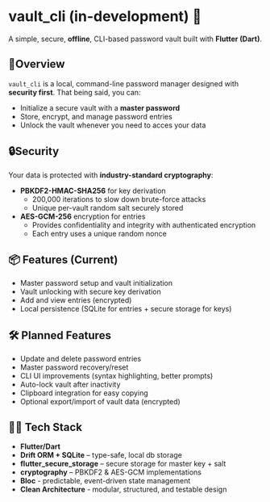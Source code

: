 # vault_cli (in-development) 🔐
A simple, secure, **offline**, CLI-based password vault built with **Flutter (Dart)**.

## 🚀Overview
`vault_cli` is a local, command-line password manager designed with **security first**.
That being said, you can:
- Initialize a secure vault with a **master password**
- Store, encrypt, and manage password entries
- Unlock the vault whenever you need to acces your data

## 🔒Security
Your data is protected with **industry-standard cryptography**:

- **PBKDF2-HMAC-SHA256** for key derivation
    - 200,000 iterations to slow down brute-force attacks
    - Unique per-vault random salt securely stored
- **AES-GCM-256** encryption for entries
    - Provides confidentiality and integrity with authenticated encryption
    - Each entry uses a unique random nonce

## 📦 Features (Current)
- Master password setup and vault initialization
- Vault unlocking with secure key derivation
- Add and view entries (encrypted)
- Local persistence (SQLite for entries + secure storage for keys)

## 🛠 Planned Features
- Update and delete password entries
- Master password recovery/reset
- CLI UI improvements (syntax highlighting, better prompts)
- Auto-lock vault after inactivity
- Clipboard integration for easy copying
- Optional export/import of vault data (encrypted)

## 🧑‍💻 Tech Stack
- **Flutter/Dart**
- **Drift ORM + SQLite** – type-safe, local db storage
- **flutter_secure_storage** – secure storage for master key + salt
- **cryptography** – PBKDF2 & AES-GCM implementations
- **Bloc** - predictable, event-driven state management
- **Clean Architecture** - modular, structured, and testable design
